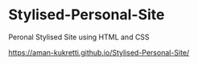 # Stylised-Personal-Site
Peronal Stylised Site using HTML and CSS

https://aman-kukretti.github.io/Stylised-Personal-Site/
